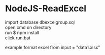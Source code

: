 # NodeJS-ReadExcel

import database dbexcelgroup.sql <br>
open cmd on directory <br>
run $ npm install <br>
click run.bat <br>

example format excel from input = "data1.xlsx"

